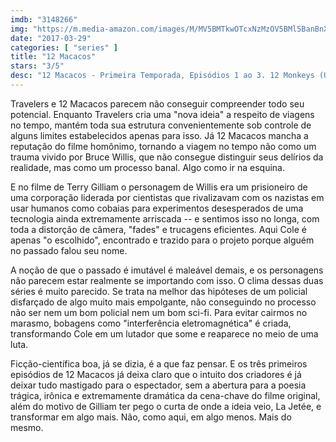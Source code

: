 ```yaml
---
imdb: "3148266"
img: "https://m.media-amazon.com/images/M/MV5BMTkwOTcxNzMzOV5BMl5BanBnXkFtZTgwODYxNjg0ODE@._V1_SX101_CR0,0,101,150_.jpg"
date: "2017-03-29"
categories: [ "series" ]
title: "12 Macacos"
stars: "3/5"
desc: "12 Macacos - Primeira Temporada, Episódios 1 ao 3. 12 Monkeys (USA, 2015). Dirigido por David Grossman, Magnus Martens, Michael Waxman, Steven A. Adelson, David Greene, Grant Harvey. Escrito por Travis Fickett, Terry Matalas, David Webb Peoples, Janet Peoples, Sean Tretta, Richard Robbins, Matt Morgan, Ian Sobel, Christopher Monfette. Com Aaron Stanford (James Cole), Amanda Schull (Dr. Cassandra Railly), Kirk Acevedo (José Ramse), Barbara Sukowa (Katarina Jones), Demore Barnes (Whitley), Emily Hampshire (Jennifer Goines), Andrew Gillies (Dr. Adler), Todd Stashwick (Deacon), Noah Bean (Aaron Marker)."
---
```

Travelers e 12 Macacos parecem não conseguir compreender todo seu potencial. Enquanto Travelers cria uma "nova ideia" a respeito de viagens no tempo, mantém toda sua estrutura convenientemente sob controle de alguns limites estabelecidos apenas para isso. Já 12 Macacos mancha a reputação do filme homônimo, tornando a viagem no tempo não como um trauma vivido por Bruce Willis, que não consegue distinguir seus delírios da realidade, mas como um processo banal. Algo como ir na esquina.

E no filme de Terry Gilliam o personagem de Willis era um prisioneiro de uma corporação liderada por cientistas que rivalizavam com os nazistas em usar humanos como cobaias para experimentos desesperados de uma tecnologia ainda extremamente arriscada -- e sentimos isso no longa, com toda a distorção de câmera, "fades" e trucagens eficientes. Aqui Cole é apenas "o escolhido", encontrado e trazido para o projeto porque alguém no passado falou seu nome.

A noção de que o passado é imutável é maleável demais, e os personagens não parecem estar realmente se importando com isso. O clima dessas duas séries é muito parecido. Se trata na melhor das hipóteses de um policial disfarçado de algo muito mais empolgante, não conseguindo no processo não ser nem um bom policial nem um bom sci-fi. Para evitar cairmos no marasmo, bobagens como "interferência eletromagnética" é criada, transformando Cole em um lutador que some e reaparece no meio de uma luta.

Ficção-científica boa, já se dizia, é a que faz pensar. E os três primeiros episódios de 12 Macacos já deixa claro que o intuito dos criadores é já deixar tudo mastigado para o espectador, sem a abertura para a poesia trágica, irônica e extremamente dramática da cena-chave do filme original, além do motivo de Gilliam ter pego o curta de onde a ideia veio, La Jetée, e transformar em algo mais. Não, como aqui, em algo menos. Mais do mesmo.
